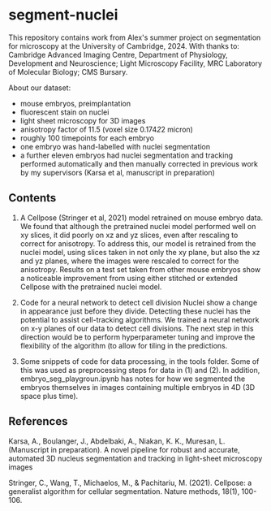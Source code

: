 # segment-nuclei
This repository contains work from Alex's summer project on segmentation for microscopy at the University of Cambridge, 2024. With thanks to: Cambridge Advanced Imaging Centre, Department of Physiology, Development and Neuroscience; Light Microscopy Facility, MRC Laboratory of Molecular Biology; CMS Bursary.

About our dataset:
- mouse embryos, preimplantation
- fluorescent stain on nuclei
- light sheet microscopy for 3D images
- anisotropy factor of 11.5 (voxel size 0.174*2*2 micron)
- roughly 100 timepoints for each embryo
- one embryo was hand-labelled with nuclei segmentation
- a further eleven embryos had nuclei segmentation and tracking performed automatically and then manually corrected in previous work by my supervisors (Karsa et al, manuscript in preparation)

## Contents
1. A Cellpose (Stringer et al, 2021) model retrained on mouse embryo data.
  We found that although the pretrained nuclei model performed well on xy slices, it did poorly on xz and yz slices, even after rescaling to correct for anisotropy. To address this, our model is retrained from the nuclei model, using slices taken in not only the xy plane, but also the xz and yz planes, where the images were rescaled to correct for the anisotropy. Results on a test set taken from other mouse embryos show a noticeable improvement from using either stitched or extended Cellpose with the pretrained nuclei model.

2. Code for a neural network to detect cell division
   Nuclei show a change in appearance just before they divide. Detecting these nuclei has the potential to assist cell-tracking algorithms. We trained a neural network on x-y planes of our data to detect cell divisions. The next step in this direction would be to perform hyperparameter tuning and improve the flexibility of the algorithm (to allow for tiling in the predictions.

3. Some snippets of code for data processing, in the tools folder. Some of this was used as preprocessing steps for data in (1) and (2). In addition, embryo_seg_playgroun.ipynb has notes for how we segmented the embryos themselves in images containing multiple embryos in 4D (3D space plus time).

## References
Karsa, A., Boulanger, J., Abdelbaki, A., Niakan, K. K., Muresan, L. (Manuscript in preparation). A novel pipeline for robust and accurate, automated 3D nucleus segmentation and tracking in light-sheet microscopy images

Stringer, C., Wang, T., Michaelos, M., & Pachitariu, M. (2021). Cellpose: a generalist algorithm for cellular segmentation. Nature methods, 18(1), 100-106.
